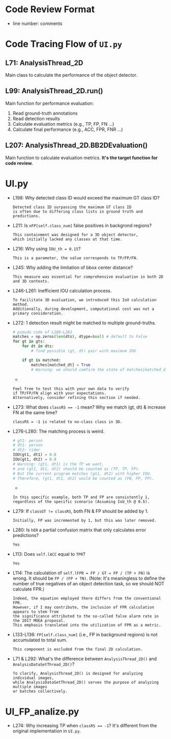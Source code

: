 # Code Review Format
- line number: comments


# Code Tracing Flow of `UI.py`
## L71: AnalysisThread_2D
Main class to calculate the performance of the object detector.

## L99: AnalysisThread_2D.run()
Main function for performance evaluation:
1. Read ground-truth annotations
2. Read detection results
3. Calculate evaluation metrics (e.g., TP, FP, FN ...)
4. Calculate final performance (e.g., ACC, FPR, FNR ...)

## L207: AnalysisThread_2D.BB2DEvaluation()
Main function to calculate evaluation metrics.
**It's the target function for code review.**


# UI.py
- L198: Why detected class ID would exceed the maximum GT class ID?
	```text
	Detected class ID surpassing the maximum GT class ID
 	is often due to differing class lists in ground truth and predictions.
	```
- L211: Is `nFP[self.class_num]` false positives in backgrond regions?
	```text
	This containment was designed for a 3D object detector,
 	which initially lacked any classes at that time.
	```
- L216: Why using `IOU_th = 0.15`?
	```text
	This is a parameter, the value corresponds to TP/FP/FN.
	```
- L245: Why adding the limitation of bbox center distance?
	```text
	This measure was essential for comprehensive evaluation in both 2D and 3D contexts.
	```
- L246-L261: Inefficient IOU calculation process.
	```text
	To facilitate 3D evaluation, we introduced this IoU calculation method.
 	Additionally, during development, computational cost was not a primary consideration.
	```
- L272: 1 detection result might be matched to multiple ground-truths.
	```python
	# pseudo code of L208-L282
	matches = np.zeros(len(dts), dtype=bool) # default to False
	for gt in gts:
		for dt in dts:
			# find possible (gt, dt) pair with maximum IOU

		if gt is matched:
			matches[matched_dt] = True
			# Warning: we should comfirm the state of matches[matched_dt] before pairing (gt, matched_dt)
	```
	-
	```text
	Feel free to test this with your own data to verify
 	if TP/FP/FN align with your expectations.
 	Alternatively, consider refining this section if needed.
	```
- L273: What does `classRS == -1` mean? Why we match (gt, dt) & increase FN at the same time?
	```text
	classRS = -1 is related to no-class class in 3D.
	```
- L276-L280: The matching process is weird.
	```python
	# gt1: person
	# dt1: person
	# dt2: rider
	IOU(gt1, dt1) = 0.8
	IOU(gt1, dt2) = 0.9
	# Warning: (gt1, dt1) is the TP we want, 
	# and (gt1, dt1, dt2) should be counted as (TP, TP, FP).
	# But the current program matches (gt1, dt2) with higher IOU.
	# Therefore, (gt1, dt1, dt2) would be counted as (FN, FP, FP).
	```
	-
	```text
	In this specific example, both TP and FP are consistently 1,
 	regardless of the specific scenario (Assuming IoU_th @ 0.5).
	```
- L279: If `classGT != classRS`, both FN & FP should be added by 1.
	```text
	Initially, FP was incremented by 1, but this was later removed.
	```
- L280: Is `hER` a partial confusion matrix that only calculates error predictions?
	```text
	Yes
	```
- L113: Does `self.lACC` equal to `TPR`?
	```text
	Yes
	```
- L114: The calculation of `self.lFPR = FP / GT = FP / (TP + FN)` is wrong. It should be `FP / (FP + TN)`. (Note: It's meaningless to define the number of true negatives of an object detection task, so we should NOT calculate FPR.)
	```text
	Indeed, the equation employed there differs from the conventional FPR.
 	However, if I may contribute, the inclusion of FPR calculation appears to stem from
 	the significance attributed to the so-called false alarm rate in the 2017 MOEA proposal.
 	This emphasis translated into the utilization of FPR as a metric.
	```
- L133-L136: `FP[self.class_num]` (i.e., FP in background regions) is not accumulated to total sum.
	```text
	This component is excluded from the final 2D calculation.
	```
- L71 & L292: What's the difference between `AnalysisThread_2D()` and `AnalysisDataSetThread_2D()`?
	```text
	To clarify, AnalysisThread_2D() is designed for analyzing individual images,
 	while AnalysisDataSetThread_2D() serves the purpose of analyzing multiple images
 	or batches collectively.
	```

# UI_FP_analize.py
- L274: Why increasing TP when `classRS == -1`? It's different from the original implementation in `UI.py`.

